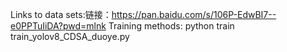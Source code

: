 Links to data sets:链接：https://pan.baidu.com/s/106P-EdwBI7--e0PPTuIiDA?pwd=mlnk 
Training methods: python train train_yolov8_CDSA_duoye.py
